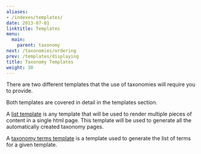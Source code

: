 ```yaml
---
aliases:
- /indexes/templates/
date: 2013-07-01
linktitle: Templates
menu:
  main:
    parent: taxonomy
next: /taxonomies/ordering
prev: /templates/displaying
title: Taxonomy Templates
weight: 30
---
```


There are two different templates that the use of taxonomies will require you to provide.

Both templates are covered in detail in the templates section.

A [list template](/templates/list/) is any template that will be used to render multiple pieces of
content in a single html page. This template will be used to generate
all the automatically created taxonomy pages.

A [taxonomy terms template](/templates/terms/) is a template used to
generate the list of terms for a given template.

